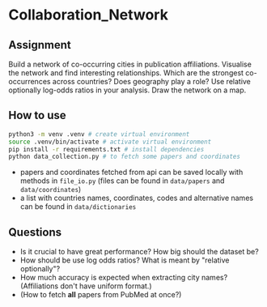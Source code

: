 # Collaboration_Network

## Assignment

Build a network of co-occurring cities in publication affiliations. Visualise the network and find interesting relationships. Which are the strongest co-occurrences across countries? Does geography play a role? Use relative optionally log-odds ratios in your analysis. Draw the network on a map.

## How to use

```bash
python3 -m venv .venv # create virtual environment
source .venv/bin/activate # activate virtual environment
pip install -r requirements.txt # install dependencies
python data_collection.py # to fetch some papers and coordinates
```
* papers and coordinates fetched from api can be saved locally with methods in `file_io.py` (files can be found in `data/papers` and `data/coordinates`)
* a list with countries names, coordinates, codes and alternative names can be found in `data/dictionaries`

## Questions

* Is it crucial to have great performance? How big should the dataset be?
* How should be use log odds ratios? What is meant by "relative optionally"?
* How much accuracy is expected when extracting city names? (Affiliations don't have uniform format.)
* (How to fetch **all** papers from PubMed at once?)